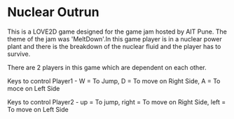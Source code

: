 # Nuclear Outrun

This is a LOVE2D game designed for the game jam hosted by AIT Pune. The theme of the jam was 'MeltDown'.In this game player is in a nuclear power plant and there is the breakdown of the nuclear fluid and the player has to survive.

There are 2 players in this game which are dependent on each other.

Keys to control Player1 -
W = To Jump,
D = To move on Right Side, 
A = To moce on Left Side 

Keys to control Player2 -
up = To jump,
right = To move on Right Side,
left = To move on Left Side 

